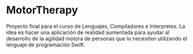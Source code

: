 # MotorTherapy
Proyecto final para el curso de Lenguajes, Compiladores e Interpretes. La idea es hacer una aplicación de realidad aumentada para ayudar al desarrollo de la agilidad motora de personas que lo necesiten utilizando el lenguaje de programación Swift.
